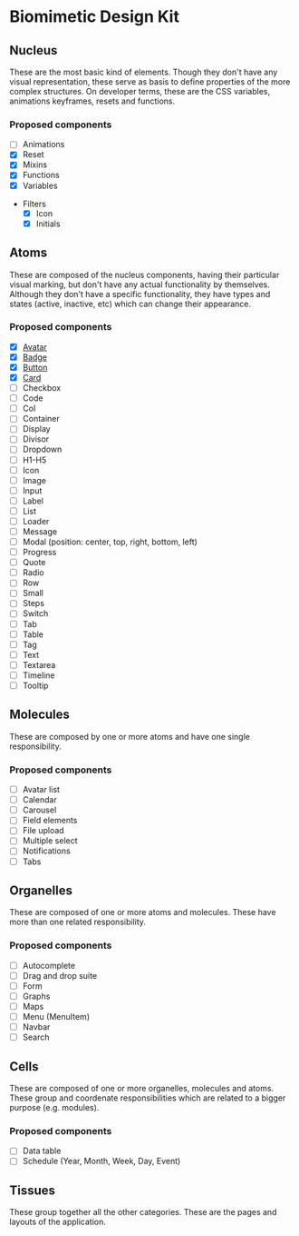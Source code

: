# Biomimetic Design Kit

## Nucleus

These are the most basic kind of elements. Though they don't have any visual representation, these serve as basis to define properties of the more complex structures. On developer terms, these are the CSS variables, animations keyframes, resets and functions.

### Proposed components

- [ ] Animations
- [x] Reset
- [x] Mixins
- [x] Functions
- [x] Variables
- Filters
  - [x] Icon
  - [x] Initials

## Atoms

These are composed of the nucleus components, having their particular visual marking, but don't have any actual functionality by themselves. Although they don't have a specific functionality, they have types and states (active, inactive, etc) which can change their appearance.

### Proposed components

- [x] [Avatar](https://github.com/olavoasantos/bmd-vue/tree/master/src/components/atoms/Avatar)
- [x] [Badge](https://github.com/olavoasantos/bmd-vue/tree/master/src/components/atoms/Badge)
- [x] [Button](https://github.com/olavoasantos/bmd-vue/tree/master/src/components/atoms/Button)
- [x] [Card](https://github.com/olavoasantos/bmd-vue/tree/master/src/components/atoms/Card)
- [ ] Checkbox
- [ ] Code
- [ ] Col
- [ ] Container
- [ ] Display
- [ ] Divisor
- [ ] Dropdown
- [ ] H1-H5
- [ ] Icon
- [ ] Image
- [ ] Input
- [ ] Label
- [ ] List
- [ ] Loader
- [ ] Message
- [ ] Modal (position: center, top, right, bottom, left)
- [ ] Progress
- [ ] Quote
- [ ] Radio
- [ ] Row
- [ ] Small
- [ ] Steps
- [ ] Switch
- [ ] Tab
- [ ] Table
- [ ] Tag
- [ ] Text
- [ ] Textarea
- [ ] Timeline
- [ ] Tooltip

## Molecules

These are composed by one or more atoms and have one single responsibility.

### Proposed components

- [ ] Avatar list
- [ ] Calendar
- [ ] Carousel
- [ ] Field elements
- [ ] File upload
- [ ] Multiple select
- [ ] Notifications
- [ ] Tabs

## Organelles

These are composed of one or more atoms and molecules. These have more than one related responsibility.

### Proposed components

- [ ] Autocomplete
- [ ] Drag and drop suite
- [ ] Form
- [ ] Graphs
- [ ] Maps
- [ ] Menu (MenuItem)
- [ ] Navbar
- [ ] Search

## Cells

These are composed of one or more organelles, molecules and atoms. These group and coordenate responsibilities which are related to a bigger purpose (e.g. modules).

### Proposed components

- [ ] Data table
- [ ] Schedule (Year, Month, Week, Day, Event)

## Tissues

These group together all the other categories. These are the pages and layouts of the application.
